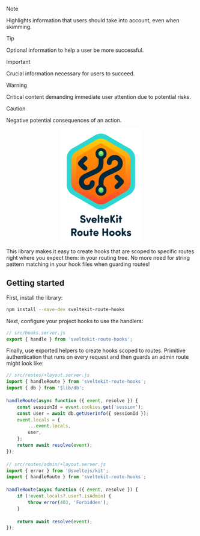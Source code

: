 > [!NOTE]  
> Highlights information that users should take into account, even when skimming.

> [!TIP]
> Optional information to help a user be more successful.

> [!IMPORTANT]  
> Crucial information necessary for users to succeed.

> [!WARNING]  
> Critical content demanding immediate user attention due to potential risks.

> [!CAUTION]
> Negative potential consequences of an action.

<p align="center">
<img src=".github/logo.svg" height="300" alt="SvelteKit Route Hooks">
</p>

This library makes it easy to create hooks that are scoped to specific routes
right where you expect them: in your routing tree. No more need for string
pattern matching in your hook files when guarding routes!

## Getting started

First, install the library:

```sh
npm install --save-dev sveltekit-route-hooks
```

Next, configure your project hooks to use the handlers:

```js
// src/hooks.server.js
export { handle } from 'sveltekit-route-hooks';
```

Finally, use exported helpers to create hooks scoped to routes. Primitive
authentication that runs on every request and then guards an admin route
might look like:

```js
// src/routes/+layout.server.js
import { handleRoute } from 'sveltekit-route-hooks';
import { db } from '$lib/db';

handleRoute(async function ({ event, resolve }) {
    const sessionId = event.cookies.get('session');
    const user = await db.getUserInfo({ sessionId });
    event.locals = {
        ...event.locals,
        user,
    };
    return await resolve(event);
});

// src/routes/admin/+layout.server.js
import { error } from '@sveltejs/kit';
import { handleRoute } from 'sveltekit-route-hooks';

handleRoute(async function ({ event, resolve }) {
    if (!event.locals?.user?.isAdmin) {
        throw error(403, 'Forbidden');
    }

    return await resolve(event);
});
```

